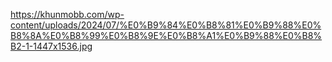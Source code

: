 https://khunmobb.com/wp-content/uploads/2024/07/%E0%B9%84%E0%B8%81%E0%B9%88%E0%B8%8A%E0%B8%99%E0%B8%9E%E0%B8%A1%E0%B9%88%E0%B8%B2-1-1447x1536.jpg
